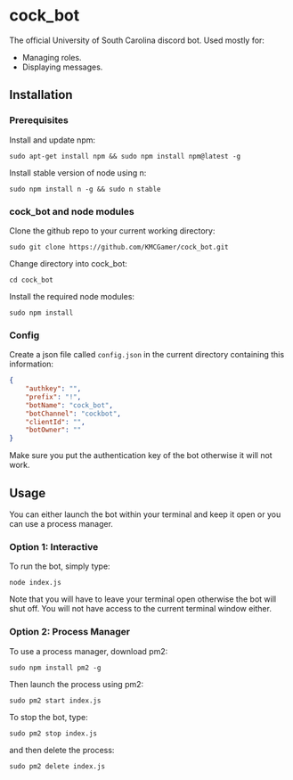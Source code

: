 # cock_bot

The official University of South Carolina discord bot. Used mostly for:

 * Managing roles.
 * Displaying messages.

## Installation

### Prerequisites 

Install and update npm: 

`sudo apt-get install npm && sudo npm install npm@latest -g`

Install stable version of node using n: 

`sudo npm install n -g && sudo n stable`

### cock_bot and node modules

Clone the github repo to your current working directory:

`sudo git clone https://github.com/KMCGamer/cock_bot.git`

Change directory into cock_bot:

`cd cock_bot`

Install the required node modules:

`sudo npm install`

### Config

Create a json file called `config.json` in the current directory containing this information:
```json
{
    "authkey": "",
    "prefix": "!",
    "botName": "cock_bot",
    "botChannel": "cockbot",
    "clientId": "",
    "botOwner": ""
}
```

Make sure you put the authentication key of the bot otherwise it will not work.

## Usage

You can either launch the bot within your terminal and keep it open or you can use a process manager.

### Option 1: Interactive

To run the bot, simply type:

`node index.js`

Note that you will have to leave your terminal open otherwise the bot will shut off. You will not have access to the current terminal window either.

### Option 2: Process Manager

To use a process manager, download pm2:

`sudo npm install pm2 -g`

Then launch the process using pm2:

`sudo pm2 start index.js`

To stop the bot, type:

`sudo pm2 stop index.js`

and then delete the process:

`sudo pm2 delete index.js`